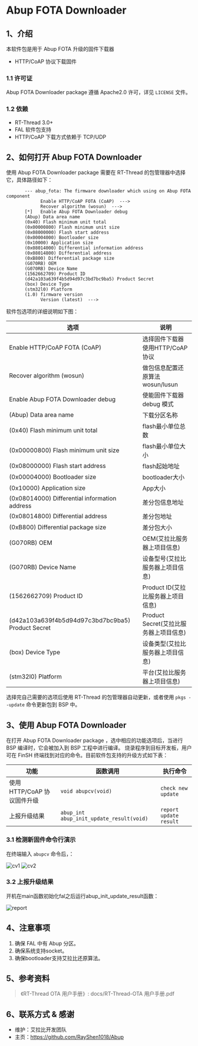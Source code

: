 # Abup FOTA Downloader

## 1、介绍

本软件包是用于 Abup FOTA 升级的固件下载器

 - HTTP/CoAP 协议下载固件

### 1.1 许可证

Abup FOTA Downloader package 遵循 Apache2.0 许可，详见 `LICENSE` 文件。

### 1.2 依赖

- RT-Thread 3.0+
- FAL 软件包支持
- HTTP/CoAP 下载方式依赖于 TCP/UDP

## 2、如何打开 Abup FOTA Downloader

使用 Abup FOTA Downloader package 需要在 RT-Thread 的包管理器中选择它，具体路径如下：

```
       --- abup_fota: The firmware downloader which using on Abup FOTA component 
             Enable HTTP/CoAP FOTA (CoAP)  --->                                  
             Recover algorithm (wosun)  --->                                     
       [*]   Enable Abup FOTA Downloader debug                                   
       (Abup) Data area name                                                     
       (0x40) Flash minimum unit total                                           
       (0x00000800) Flash minimum unit size                                      
       (0x08000000) Flash start address                                          
       (0x00004000) Bootloader size                                              
       (0x10000) Application size                                                
       (0x08014000) Differential information address                             
       (0x08014800) Differential address                                         
       (0xB800) Differential package size                                        
       (G070RB) OEM                                                              
       (G070RB) Device Name                                                      
       (1562662709) Product ID                                                   
       (d42a103a639f4b5d94d97c3bd7bc9ba5) Product Secret                         
       (box) Device Type                                                         
       (stm32l0) Platform                                                        
       (1.0) firmware version                                                    
             Version (latest)  --->
```

软件包选项的详细说明如下图：

| 选项 | 说明 |
|-|-|
| Enable HTTP/CoAP FOTA (CoAP) | 选择固件下载器使用HTTP/CoAP协议 |
| Recover algorithm (wosun) | 做包信息配置还原算法wosun/lusun |
| Enable Abup FOTA Downloader debug | 使能固件下载器 debug 模式 |
| (Abup) Data area name | 下载分区名称 |
| (0x40) Flash minimum unit total              | flash最小单位总数 |
| (0x00000800) Flash minimum unit size              | flash最小单位大小 |
| (0x08000000) Flash start address                  | flash起始地址 |
| (0x00004000) Bootloader size                      | bootloader大小 |
| (0x10000) Application size                        | App大小 |
| (0x08014000) Differential information address     | 差分包信息地址 |
| (0x08014800) Differential address                 | 差分包地址 |
| (0xB800) Differential package size                | 差分包大小 |
| (G070RB) OEM                                      | OEM(艾拉比服务器上项目信息) |
| (G070RB) Device Name                              | 设备型号(艾拉比服务器上项目信息) |
| (1562662709) Product ID                           | Product ID(艾拉比服务器上项目信息) |
| (d42a103a639f4b5d94d97c3bd7bc9ba5) Product Secret | Product Secret(艾拉比服务器上项目信息) |
| (box) Device Type                                 | 设备类型(艾拉比服务器上项目信息) |
| (stm32l0) Platform                                | 平台(艾拉比服务器上项目信息) |

选择完自己需要的选项后使用 RT-Thread 的包管理器自动更新，或者使用 `pkgs --update` 命令更新包到 BSP 中。

## 3、使用 Abup FOTA Downloader

在打开 Abup FOTA Downloader package ，选中相应的功能选项后，当进行 BSP 编译时，它会被加入到 BSP 工程中进行编译。
烧录程序到目标开发板，用户可在 FinSH 终端找到对应的命令。目前软件包支持的升级方式如下表：

| 功能 | 函数调用 | 执行命令 |
|---|---|---|
| 使用 HTTP/CoAP 协议固件升级 | `void abupcv(void)` | `check new update` |
| 上报升级结果 | `abup_int abup_init_update_result(void)` | `report update result` |

### 3.1 检测新固件命令行演示

在终端输入 `abupcv` 命令后，：

![cv1](docs/figures/cv1.png)
![cv2](docs/figures/cv2.png)

### 3.2 上报升级结果

开机在main函数初始化fal之后运行abup_init_update_result函数：

![report](docs/figures/report.png)

## 4、注意事项

 1. 确保 FAL 中有 Abup 分区。
 2. 确保系统支持socket。
 3. 确保bootloader支持艾拉比还原算法。

## 5、参考资料

> 《RT-Thread OTA 用户手册》: docs/RT-Thread-OTA 用户手册.pdf

## 6、联系方式 & 感谢

* 维护：艾拉比开发团队
* 主页：https://github.com/RayShen1018/Abup
